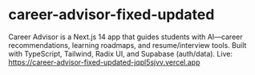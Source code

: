 # career-advisor-fixed-updated
Career Advisor is a Next.js 14 app that guides students with AI—career recommendations, learning roadmaps, and resume/interview tools. Built with TypeScript, Tailwind, Radix UI, and Supabase (auth/data). Live: https://career-advisor-fixed-updated-jqpl5sjvv.vercel.app
